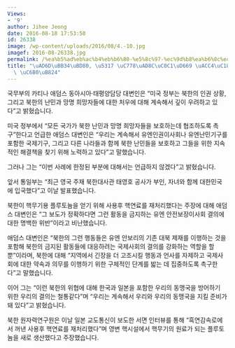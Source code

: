 ```yaml
---
Views:
- '9'
author: Jihee Jeong
date: 2016-08-18 17:53:50
id: 26338
image: /wp-content/uploads/2016/08/4.-10.jpg
imagef: 2016-08-26338.jpg
permalink: /%ea%b5%ad%eb%ac%b4%eb%b6%80-%e5%8c%97-%ec%9d%b8%ea%b6%8c%ec%83%81%ed%99%a9-%ea%b3%84%ec%86%8d-%ea%b9%8a%ec%9d%80-%ec%9a%b0%eb%a0%a4/
title: "\uAD6D\uBB34\uBD80, \u5317 \uC778\uAD8C\uC0C1\uD669 \uACC4\uC18D \uAE4A\uC740\
  \ \uC6B0\uB824"
---
```


국무부의 카티나 애덤스 동아시아·태평양담당 대변인은 &#8220;미국 정부는 북한의 인권 상황, 그리고 북한의 난민과 망명 희망자들에 대한 처우에 대해 계속해서 깊이 우려하고 있다&#8221;고 밝혔습니다.

미국 정부에서 &#8220;모든 국가가 북한 난민과 망명 희망자들을 보호하는데 협조하도록 촉구&#8221;한다고 언급한 애덤스 대변인은 &#8220;우리는 계속해서 유엔인권이사회나 유엔난민기구를 포함한 국제기구, 그리고 다른 나라들과 함께 북한 난민들을 보호하고 그들을 위한 지속적인 해결책을 찾기 위해 노력하고 있다&#8221;고 말했습니다.

그러나 그는 &#8220;이번 사례에 한정된 부분에 대해서는 언급하지 않겠다&#8221;고 밝혔습니다.

앞서 통일부는 &#8220;최근 영국 주재 북한대사관 태영호 공사가 부인, 자녀와 함께 대한민국에 입국했다&#8221;고 이날 발표했습니다.

북한이 핵무기용 플루토늄을 얻기 위해 사용후 핵연료를 재처리했다는 주장에 대해 애덤스 대변인은 &#8220;그 보도가 정확하다면 그런 활동을 금지하는 유엔 안전보장이사회 결의에 대한 명백한 위반&#8221;이라고 비난했습니다.

애덤스 대변인은 &#8220;북한의 그런 행동들은 유엔 안보리의 기존 대북 제재를 이행하는 것을 포함해 북한의 금지된 활동들에 대응하려는 국제사회의 결의를 강화하는 역할을 할 뿐&#8221;이라며, 북한에 대해 &#8220;지역에서 긴장을 더 고조시킬 행동과 언사를 자제하고 국제사회에 대한 약속과 의무를 이행하기 위한 구체적인 단계를 밟는 데 집중하도록 촉구한다&#8221;고 말했습니다.

이어 그는 &#8220;이런 북한의 위협에 대해 한국과 일본을 포함한 우리의 동맹국을 방어하기 위한 우리의 결의는 철통같다&#8221;며 &#8220;우리는 계속해서 우리와 우리의 동맹국을 지킬 준비가 돼 있다&#8221;고 밝혔습니다.

북한 원자력연구원은 이날 일본 교도통신이 보도한 서면 인터뷰를 통해 &#8220;흑연감속로에서 꺼낸 사용후 핵연료를 재처리했다&#8221;며 영변 핵시설에서 핵무기의 원료가 되는 플루토늄을 새로 생산했다고 주장했습니다.